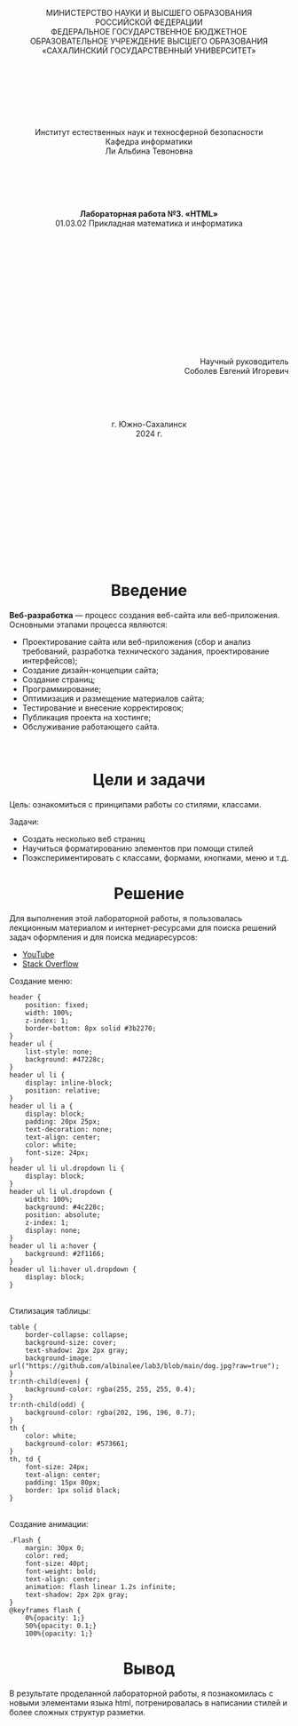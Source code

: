 <p align = "center">МИНИСТЕРСТВО НАУКИ И ВЫСШЕГО ОБРАЗОВАНИЯ<br>
РОССИЙСКОЙ ФЕДЕРАЦИИ<br>
ФЕДЕРАЛЬНОЕ ГОСУДАРСТВЕННОЕ БЮДЖЕТНОЕ<br>
ОБРАЗОВАТЕЛЬНОЕ УЧРЕЖДЕНИЕ ВЫСШЕГО ОБРАЗОВАНИЯ<br>
«САХАЛИНСКИЙ ГОСУДАРСТВЕННЫЙ УНИВЕРСИТЕТ»</p>
<br><br><br><br><br><br>
<p align = "center">Институт естественных наук и техносферной безопасности<br>Кафедра информатики<br>Ли Альбина Тевоновна</p>
<br><br><br>
<p align = "center"><br><strong>Лабораторная работа №3. «HTML»</strong><br>01.03.02 Прикладная математика и информатика</p>
<br><br><br><br><br><br><br><br><br><br><br><br>
<p align = "right">Научный руководитель<br>
Соболев Евгений Игоревич</p>
<br><br><br>
<p align = "center">г. Южно-Сахалинск<br>2024 г.</p>
<br><br><br><br><br><br><br><br><br><br><br><br>

<h1 align = "center">Введение</h1>

<p><b>Веб-разработка</b> — процесс создания веб-сайта или веб-приложения. Основными этапами процесса являются: </p>

<ul>
<li>Проектирование сайта или веб-приложения (сбор и анализ требований, разработка технического задания, проектирование интерфейсов);</li>
<li>Создание дизайн-концепции сайта;</li>
<li>Создание страниц;</li>
<li>Программирование;</li>
<li>Оптимизация и размещение материалов сайта;</li>
<li>Тестирование и внесение корректировок;</li>
<li>Публикация проекта на хостинге;</li>
<li>Обслуживание работающего сайта.</li>
</ul>

<br>

<h1 align = "center">Цели и задачи</h1>


<p>Цель: ознакомиться с принципами работы со стилями, классами.</p>

<p>Задачи:</p>

<ul>
<li>Создать несколько веб страниц</li>
<li>Научиться форматированию элементов при помощи стилей</li>
<li>Поэкспериментировать с классами, формами, кнопками, меню и т.д.</li>
</ul>

<p></p>

<h1 align = "center">Решение</h1>

<p>Для выполнения этой лабораторной работы, я пользовалась лекционным материалом и интернет-ресурсами для поиска решений задач оформления и для поиска медиаресурсов:</p>

<ul>
<li><a href="https://youtube.com/">YouTube</a></li>
<li><a href="https://stackoverflow.com/">Stack Overflow</a></li>
</ul>

<p>Создание меню:</p>
<code>header {
	position: fixed;
	width: 100%;
	z-index: 1;
	border-bottom: 8px solid #3b2270;
}
header ul {
	list-style: none;
	background: #47228c;
}
header ul li {
	display: inline-block;
	position: relative;
}
header ul li a {
	display: block;
	padding: 20px 25px;
	text-decoration: none;
	text-align: center;
	color: white;
	font-size: 24px;
}
header ul li ul.dropdown li {
	display: block;
}
header ul li ul.dropdown {
	width: 100%;
	background: #4c228c;
	position: absolute;
	z-index: 1;
	display: none;
}
header ul li a:hover {
	background: #2f1166;
}
header ul li:hover ul.dropdown {
	display: block;
}</code>
</br></br>
<p>Стилизация таблицы:</p>
<code>table {	
	border-collapse: collapse;
	background-size: cover;
	text-shadow: 2px 2px gray;
	background-image: url("https://github.com/albinalee/lab3/blob/main/dog.jpg?raw=true");
}
tr:nth-child(even) {
	background-color: rgba(255, 255, 255, 0.4);
}
tr:nth-child(odd) {
	background-color: rgba(202, 196, 196, 0.7);
}
th {	
	color: white;
	background-color: #573661;
}
th, td {
	font-size: 24px;
	text-align: center;
	padding: 15px 80px;
	border: 1px solid black;
}</code>
</br></br>
<p>Создание анимации:</p>
<code>.Flash {
	margin: 30px 0;
	color: red;
	font-size: 40pt;
	font-weight: bold;
	text-align: center;
	animation: flash linear 1.2s infinite;
	text-shadow: 2px 2px gray;
}
@keyframes flash {
	0%{opacity: 1;}
	50%{opacity: 0.1;}
	100%{opacity: 1;}</code>
<h1 align = "center">Вывод</h1>
<p>В результате проделанной лабораторной работы, я познакомилась с новыми элементами языка html, потренировалась в написании стилей и более сложных структур разметки.</p>
